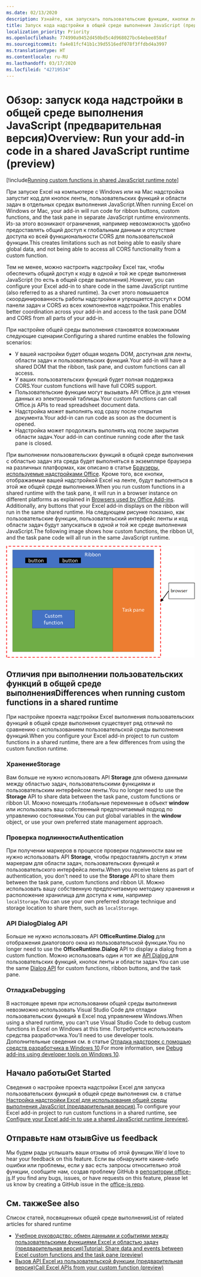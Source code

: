 ```yaml
---
ms.date: 02/13/2020
description: Узнайте, как запускать пользовательские функции, кнопки ленты и код области задач в одной и той же среде выполнения JavaScript для координации сценариев в вашей надстройке.
title: Запуск кода надстройки в общей среде выполнения JavaScript (предварительная версия)
localization_priority: Priority
ms.openlocfilehash: 774990a9452d450bd5c4d968027bc64ebee858af
ms.sourcegitcommit: fa4e81fcf41b1c39d5516edf078f3ffdbd4a3997
ms.translationtype: HT
ms.contentlocale: ru-RU
ms.lasthandoff: 03/17/2020
ms.locfileid: "42719534"
---
```

# <a name="overview-run-your-add-in-code-in-a-shared-javascript-runtime-preview"></a><span data-ttu-id="f4c84-103">Обзор: запуск кода надстройки в общей среде выполнения JavaScript (предварительная версия)</span><span class="sxs-lookup"><span data-stu-id="f4c84-103">Overview: Run your add-in code in a shared JavaScript runtime (preview)</span></span>

[!include[Running custom functions in shared JavaScript runtime note](../includes/excel-shared-runtime-preview-note.md)]

<span data-ttu-id="f4c84-104">При запуске Excel на компьютере с Windows или на Mac надстройка запустит код для кнопок ленты, пользовательских функций и области задач в отдельных средах выполнения JavaScript.</span><span class="sxs-lookup"><span data-stu-id="f4c84-104">When running Excel on Windows or Mac, your add-in will run code for ribbon buttons, custom functions, and the task pane in separate JavaScript runtime environments.</span></span> <span data-ttu-id="f4c84-105">Из-за этого возникают ограничения, например невозможность удобно предоставлять общий доступ к глобальным данным и отсутствие доступа ко всей функциональности CORS для пользовательской функции.</span><span class="sxs-lookup"><span data-stu-id="f4c84-105">This creates limitations such as not being able to easily share global data, and not being able to access all CORS functionality from a custom function.</span></span>

<span data-ttu-id="f4c84-106">Тем не менее, можно настроить надстройку Excel так, чтобы обеспечить общий доступ к коду в одной и той же среде выполнения JavaScript (то есть в общей среде выполнения).</span><span class="sxs-lookup"><span data-stu-id="f4c84-106">However, you can configure your Excel add-in to share code in the same JavaScript runtime (also referred to as a shared runtime).</span></span> <span data-ttu-id="f4c84-107">За счет этого повышается скоординированность работы надстройки и упрощается доступ к DOM панели задач и CORS из всех компонентов надстройки.</span><span class="sxs-lookup"><span data-stu-id="f4c84-107">This enables better coordination across your add-in and access to the task pane DOM and CORS from all parts of your add-in.</span></span>

<span data-ttu-id="f4c84-108">При настройке общей среды выполнения становятся возможными следующие сценарии:</span><span class="sxs-lookup"><span data-stu-id="f4c84-108">Configuring a shared runtime enables the following scenarios:</span></span>

- <span data-ttu-id="f4c84-109">У вашей настройки будет общая модель DOM, доступная для ленты, области задач и пользовательских функций.</span><span class="sxs-lookup"><span data-stu-id="f4c84-109">Your add-in will have a shared DOM that the ribbon, task pane, and custom functions can all access.</span></span>
- <span data-ttu-id="f4c84-110">У ваших пользовательских функций будет полная поддержка CORS.</span><span class="sxs-lookup"><span data-stu-id="f4c84-110">Your custom functions will have full CORS support.</span></span>
- <span data-ttu-id="f4c84-111">Пользовательские функции могут вызывать API Office.js для чтения данных из электронной таблицы.</span><span class="sxs-lookup"><span data-stu-id="f4c84-111">Your custom functions can call Office.js APIs to read spreadsheet document data.</span></span>
- <span data-ttu-id="f4c84-112">Надстройка может выполнять код сразу после открытия документа.</span><span class="sxs-lookup"><span data-stu-id="f4c84-112">Your add-in can run code as soon as the document is opened.</span></span>
- <span data-ttu-id="f4c84-113">Надстройка может продолжать выполнять код после закрытия области задач.</span><span class="sxs-lookup"><span data-stu-id="f4c84-113">Your add-in can continue running code after the task pane is closed.</span></span>

<span data-ttu-id="f4c84-114">При выполнении пользовательских функций в общей среде выполнения с областью задач эта среда будет выполняться в экземпляре браузера на различных платформах, как описано в статье [Браузеры, используемые надстройками Office](../concepts/browsers-used-by-office-web-add-ins.md). Кроме того, все кнопки, отображаемые вашей надстройкой Excel на ленте, будут выполняться в этой же общей среде выполнения.</span><span class="sxs-lookup"><span data-stu-id="f4c84-114">When you run custom functions in a shared runtime with the task pane, it will run in a browser instance on different platforms as explained in [Browsers used by Office Add-ins](../concepts/browsers-used-by-office-web-add-ins.md). Additionally, any buttons that your Excel add-in displays on the ribbon will run in the same shared runtime.</span></span> <span data-ttu-id="f4c84-115">На следующем рисунке показано, как пользовательские функции, пользовательский интерфейс ленты и код области задач будут запускаться в одной и той же среде выполнения JavaScript.</span><span class="sxs-lookup"><span data-stu-id="f4c84-115">The following image shows how custom functions, the ribbon UI, and the task pane code will all run in the same JavaScript runtime.</span></span>

![Пользовательские функции, работающие в общей среде выполнения вместе с кнопками ленты и областью задач в Excel](../images/custom-functions-in-browser-runtime.png)

## <a name="differences-when-running-custom-functions-in-a-shared-runtime"></a><span data-ttu-id="f4c84-117">Отличия при выполнении пользовательских функций в общей среде выполнения</span><span class="sxs-lookup"><span data-stu-id="f4c84-117">Differences when running custom functions in a shared runtime</span></span>

<span data-ttu-id="f4c84-118">При настройке проекта надстройки Excel выполнения пользовательских функций в общей среде выполнения существует ряд отличий по сравнению с использованием пользовательской среды выполнения функций.</span><span class="sxs-lookup"><span data-stu-id="f4c84-118">When you configure your Excel add-in project to run custom functions in a shared runtime, there are a few differences from using the custom function runtime.</span></span>

### <a name="storage"></a><span data-ttu-id="f4c84-119">Хранение</span><span class="sxs-lookup"><span data-stu-id="f4c84-119">Storage</span></span>

<span data-ttu-id="f4c84-120">Вам больше не нужно использовать API **Storage** для обмена данными между областью задач, пользовательскими функциями и пользовательским интерфейсом ленты.</span><span class="sxs-lookup"><span data-stu-id="f4c84-120">You no longer need to use the **Storage** API to share data between the task pane, custom functions or ribbon UI.</span></span> <span data-ttu-id="f4c84-121">Можно помещать глобальные переменные в объект **window** или использовать ваш собственный предпочитаемый подход по управлению состояниями.</span><span class="sxs-lookup"><span data-stu-id="f4c84-121">You can put global variables in the **window** object, or use your own preferred state management approach.</span></span>

### <a name="authentication"></a><span data-ttu-id="f4c84-122">Проверка подлинности</span><span class="sxs-lookup"><span data-stu-id="f4c84-122">Authentication</span></span>

<span data-ttu-id="f4c84-123">При получении маркеров в процессе проверки подлинности вам не нужно использовать API **Storage**, чтобы предоставлять доступ к этим маркерам для области задач, пользовательских функций и пользовательского интерфейса ленты.</span><span class="sxs-lookup"><span data-stu-id="f4c84-123">When you receive tokens as part of authentication, you don't need to use the **Storage** API to share them between the task pane, custom functions and ribbon UI.</span></span> <span data-ttu-id="f4c84-124">Можно использовать вашу собственную предпочитаемую методику хранения и расположение хранилища для доступа к ним, например `localStorage`.</span><span class="sxs-lookup"><span data-stu-id="f4c84-124">You can use your own preferred storage technique and storage location to share them, such as `localStorage`.</span></span>

### <a name="dialog-api"></a><span data-ttu-id="f4c84-125">API Dialog</span><span class="sxs-lookup"><span data-stu-id="f4c84-125">Dialog API</span></span>

<span data-ttu-id="f4c84-126">Больше не нужно использовать API **OfficeRuntime.Dialog** для отображения диалогового окна из пользовательской функции.</span><span class="sxs-lookup"><span data-stu-id="f4c84-126">You no longer need to use the **OfficeRuntime.Dialog** API to display a dialog from a custom function.</span></span> <span data-ttu-id="f4c84-127">Можно использовать один и тот же [API Dialog ](../develop/dialog-api-in-office-add-ins.md) для пользовательских функций, кнопок ленты и области задач.</span><span class="sxs-lookup"><span data-stu-id="f4c84-127">You can use the same [Dialog API](../develop/dialog-api-in-office-add-ins.md) for custom functions, ribbon buttons, and the task pane.</span></span>

### <a name="debugging"></a><span data-ttu-id="f4c84-128">Отладка</span><span class="sxs-lookup"><span data-stu-id="f4c84-128">Debugging</span></span>

<span data-ttu-id="f4c84-129">В настоящее время при использовании общей среды выполнения невозможно использовать Visual Studio Code для отладки пользовательских функций в Excel под управлением Windows.</span><span class="sxs-lookup"><span data-stu-id="f4c84-129">When using a shared runtime, you can't use Visual Studio Code to debug custom functions in Excel on Windows at this time.</span></span> <span data-ttu-id="f4c84-130">Потребуется использовать средства разработчика.</span><span class="sxs-lookup"><span data-stu-id="f4c84-130">You'll need to use developer tools.</span></span> <span data-ttu-id="f4c84-131">Дополнительные сведения см. в статье [Отладка надстроек с помощью средств разработчика в Windows 10](../testing/debug-add-ins-using-f12-developer-tools-on-windows-10.md).</span><span class="sxs-lookup"><span data-stu-id="f4c84-131">For more information, see [Debug add-ins using developer tools on Windows 10](../testing/debug-add-ins-using-f12-developer-tools-on-windows-10.md).</span></span>

## <a name="get-started"></a><span data-ttu-id="f4c84-132">Начало работы</span><span class="sxs-lookup"><span data-stu-id="f4c84-132">Get Started</span></span>

<span data-ttu-id="f4c84-133">Сведения о настройке проекта надстройки Excel для запуска пользовательских функций в общей среде выполнения см. в статье [Настройка надстройки Excel для использования общей среды выполнения JavaScript (предварительная версия)](configure-your-add-in-to-use-a-shared-runtime.md).</span><span class="sxs-lookup"><span data-stu-id="f4c84-133">To configure your Excel add-in project to run custom functions in a shared runtime, see [Configure your Excel add-in to use a shared JavaScript runtime (preview)](configure-your-add-in-to-use-a-shared-runtime.md).</span></span>

## <a name="give-us-feedback"></a><span data-ttu-id="f4c84-134">Отправьте нам отзыв</span><span class="sxs-lookup"><span data-stu-id="f4c84-134">Give us feedback</span></span>

<span data-ttu-id="f4c84-135">Мы будем рады услышать ваши отзывы об этой функции.</span><span class="sxs-lookup"><span data-stu-id="f4c84-135">We'd love to hear your feedback on this feature.</span></span> <span data-ttu-id="f4c84-136">Если вы обнаружите какие-либо ошибки или проблемы, если у вас есть запросы относительно этой функции, сообщите нам, создав проблему GitHub в [репозитории office-js](https://github.com/OfficeDev/office-js).</span><span class="sxs-lookup"><span data-stu-id="f4c84-136">If you find any bugs, issues, or have requests on this feature, please let us know by creating a GitHub issue in the [office-js repo](https://github.com/OfficeDev/office-js).</span></span>

## <a name="see-also"></a><span data-ttu-id="f4c84-137">См. также</span><span class="sxs-lookup"><span data-stu-id="f4c84-137">See also</span></span>

<span data-ttu-id="f4c84-138">Список статей, посвященных общей среде выполнения</span><span class="sxs-lookup"><span data-stu-id="f4c84-138">List of related articles for shared runtime</span></span>
- [<span data-ttu-id="f4c84-139">Учебное руководство: обмен данными и событиями между пользовательскими функциями Excel и областью задач (предварительная версия)</span><span class="sxs-lookup"><span data-stu-id="f4c84-139">Tutorial: Share data and events between Excel custom functions and the task pane (preview)</span></span>](../tutorials/share-data-and-events-between-custom-functions-and-the-task-pane-tutorial.md)
- [<span data-ttu-id="f4c84-140">Вызов API Excel из пользовательской функции (предварительная версия)</span><span class="sxs-lookup"><span data-stu-id="f4c84-140">Call Excel APIs from your custom function (preview)</span></span>](call-excel-apis-from-custom-function.md)